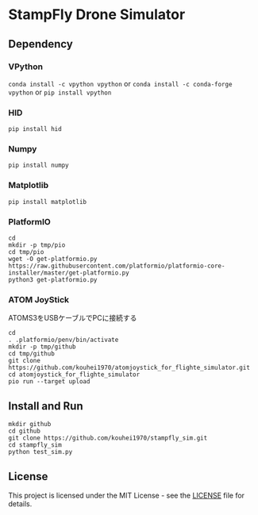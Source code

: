 # StampFly Drone Simulator

## Dependency

### VPython
```conda install -c vpython vpython```
 or
 ```conda install -c conda-forge vpython```
 or
```pip install vpython```

### HID
```pip install hid```

### Numpy
```pip install numpy```

### Matplotlib
```pip install matplotlib```

### PlatformIO

```
cd
mkdir -p tmp/pio
cd tmp/pio
wget -O get-platformio.py https://raw.githubusercontent.com/platformio/platformio-core-installer/master/get-platformio.py
python3 get-platformio.py
```

### ATOM JoyStick

ATOMS3をUSBケーブルでPCに接続する

```
cd
. .platformio/penv/bin/activate
mkdir -p tmp/github
cd tmp/github
git clone https://github.com/kouhei1970/atomjoystick_for_flighte_simulator.git
cd atomjoystick_for_flighte_simulator
pio run --target upload
```

## Install and Run
```
mkdir github
cd github
git clone https://github.com/kouhei1970/stampfly_sim.git
cd stampfly_sim
python test_sim.py
```

## License

This project is licensed under the MIT License - see the [LICENSE](LICENSE) file for details.
